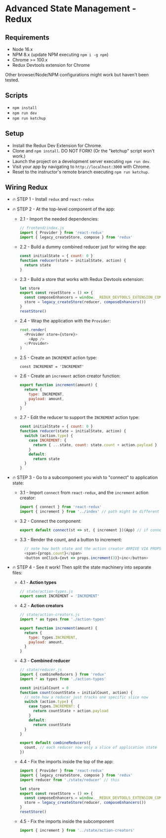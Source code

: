 # Advanced State Management - Redux

## Requirements

- Node 16.x
- NPM 8.x (update NPM executing `npm i -g npm`)
- Chrome >= 100.x
- Redux Devtools extension for Chrome

Other browser/Node/NPM configurations might work but haven't been tested.

## Scripts

- `npm install`
- `npm run dev`
- `npm run ketchup`

## Setup

- Install the Redux Dev Extension for Chrome.
- Clone and `npm install`. DO NOT FORK! (Or the "ketchup" script won't work.)
- Launch the project on a development server executing `npm run dev`.
- Visit your app by navigating to `http://localhost:3000` with Chrome.
- Reset to the instructor's remote branch executing `npm run ketchup`.

## Wiring Redux

- 🔥 STEP 1 - Install `redux` and `react-redux`
- 🔥 STEP 2 - At the top-level component of the app:
  - 2.1 - Import the needed dependencies:

    ```js
    // frontend/index.js
    import { Provider } from 'react-redux'
    import { legacy_createStore, compose } from 'redux'
    ```

  - 2.2 - Build a dummy combined reducer just for wiring the app:

    ```js
    const initialState = { count: 0 }
    function reducer(state = initialState, action) {
      return state
    }
    ```

  - 2.3 - Build a store that works with Redux Devtools extension:

    ```js
    let store
    export const resetStore = () => {
      const composeEnhancers = window.__REDUX_DEVTOOLS_EXTENSION_COMPOSE__ || compose
      store = legacy_createStore(reducer, composeEnhancers())
    }
    resetStore()
    ```

  - 2.4 - Wrap the application with the `Provider`:

    ```js
    root.render(
      <Provider store={store}>
        <App />
      </Provider>
    )
    ```

  - 2.5 - Create an `INCREMENT` action type:

    ```JS
    const INCREMENT = 'INCREMENT'
    ```

  - 2.6 - Create an `increment` action creator function:

    ```js
    export function increment(amount) {
      return {
        type: INCREMENT,
        payload: amount,
      }
    }
    ```

  - 2.7 - Edit the reducer to support the `INCREMENT` action type:

    ```js
    const initialState = { count: 0 }
    function reducer(state = initialState, action) {
      switch (action.type) {
        case INCREMENT: {
          return { ...state, count: state.count + action.payload }
        }
        default:
          return state
      }
    }
    ```

- 🔥 STEP 3 - Go to a subcomponent you wish to "connect" to application state:
  - 3.1 - Import `connect` from `react-redux`, and the `increment` action creator:

    ```js
    import { connect } from 'react-redux'
    import { increment } from '../index' // path might be different
    ```

  - 3.2 - Connect the component:

    ```js
    export default connect(st => st, { increment })(App) // if connecting App
    ```

  - 3.3 - Render the count, and a button to increment:

    ```js
      // note how both state and the action creator ARRIVE VIA PROPS
      <span>{props.count}</span>
      <button onClick={evt => props.increment(3)}>inc</button>
    ```

- 🔥 STEP 4 - See it work! Then split the state machinery into separate files:

  - 4.1 - __Action types__

    ```js
    // state/action-types.js
    export const INCREMENT = 'INCREMENT'
    ```

  - 4.2 - __Action creators__

    ```js
    // state/action-creators.js
    import * as types from './action-types'

    export function increment(amount) {
      return {
        type: types.INCREMENT,
        payload: amount,
      }
    }
    ```

  - 4.3 - __Combined reducer__

    ```js
    // state/reducer.js
    import { combineReducers } from 'redux'
    import * as types from './action-types'

    const initialCount = 0
    function count(countState = initialCount, action) {
      // note how a reducer just tracks one specific slice now
      switch (action.type) {
        case types.INCREMENT: {
          return countState + action.payload
        }
        default:
          return countState
      }
    }

    export default combineReducers({
      count, // each reducer now only a slice of application state
    })
    ```

  - 4.4 - Fix the imports inside the top of the app:

    ```js
    import { Provider } from 'react-redux'
    import { legacy_createStore, compose } from 'redux'
    import reducer from './state/reducer' // this

    let store
    export const resetStore = () => {
      const composeEnhancers = window.__REDUX_DEVTOOLS_EXTENSION_COMPOSE__ || compose
      store = legacy_createStore(reducer, composeEnhancers())
    }
    resetStore()
    ```

  - 4.5 - Fix the imports inside the subcomponent

    ```js
    import { increment } from '../state/action-creators'
    ```
